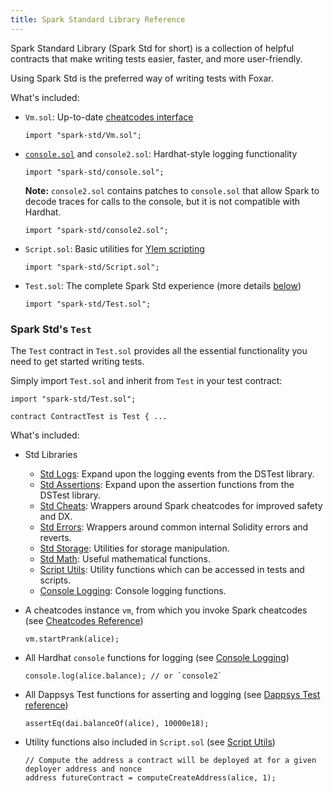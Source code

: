 ```yaml
---
title: Spark Standard Library Reference
---
```


Spark Standard Library (Spark Std for short) is a collection of helpful contracts that make writing tests easier, faster, and more user-friendly.

Using Spark Std is the preferred way of writing tests with Foxar.

What's included:

- `Vm.sol`: Up-to-date [cheatcodes interface](../cheatcodes/cheatcodes-reference/#cheatcodes-interface)

  ```solidity
  import "spark-std/Vm.sol";
  ```

- [`console.sol`](./console-log.md) and `console2.sol`: Hardhat-style logging functionality

  ```solidity
  import "spark-std/console.sol";
  ```

  **Note:** `console2.sol` contains patches to `console.sol` that allow Spark to decode traces for calls to the console, but it is not compatible with Hardhat.

  ```solidity
  import "spark-std/console2.sol";
  ```

- `Script.sol`: Basic utilities for [Ylem scripting](../../tutorials/ylem-scripting.md)

  ```solidity
  import "spark-std/Script.sol";
  ```

- `Test.sol`: The complete Spark Std experience (more details [below](#spark-stds-test))

  ```solidity
  import "spark-std/Test.sol";
  ```

### Spark Std's `Test`

The `Test` contract in `Test.sol` provides all the essential functionality you need to get started writing tests.

Simply import `Test.sol` and inherit from `Test` in your test contract:

```solidity
import "spark-std/Test.sol";

contract ContractTest is Test { ...
```

What's included:

- Std Libraries

  - [Std Logs](./std-logs.md): Expand upon the logging events from the DSTest library.
  - [Std Assertions](./std-assertions.md): Expand upon the assertion functions from the DSTest library.
  - [Std Cheats](./std-cheats.md): Wrappers around Spark cheatcodes for improved safety and DX.
  - [Std Errors](./std-errors.md): Wrappers around common internal Solidity errors and reverts.
  - [Std Storage](./std-storage.md): Utilities for storage manipulation.
  - [Std Math](./std-math.md): Useful mathematical functions.
  - [Script Utils](./script-utils.md): Utility functions which can be accessed in tests and scripts.
  - [Console Logging](./console-log.md): Console logging functions.

- A cheatcodes instance `vm`, from which you invoke Spark cheatcodes (see [Cheatcodes Reference](../cheatcodes/cheatcodes-reference/))

  ```solidity
  vm.startPrank(alice);
  ```

- All Hardhat `console` functions for logging (see [Console Logging](./console-log.md))

  ```solidity
  console.log(alice.balance); // or `console2`
  ```

- All Dappsys Test functions for asserting and logging (see [Dappsys Test reference](../ds-test.md))

  ```solidity
  assertEq(dai.balanceOf(alice), 10000e18);
  ```

- Utility functions also included in `Script.sol` (see [Script Utils](./script-utils.md))

  ```solidity
  // Compute the address a contract will be deployed at for a given deployer address and nonce
  address futureContract = computeCreateAddress(alice, 1);
  ```
